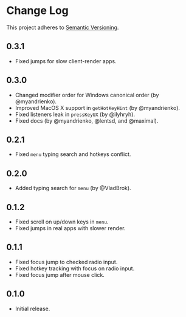 # Change Log
This project adheres to [Semantic Versioning](http://semver.org/).

## 0.3.1
* Fixed jumps for slow client-render apps.

## 0.3.0
* Changed modifier order for Windows canonical order (by @myandrienko).
* Improved MacOS X support in `getHotKeyHint` (by @myandrienko).
* Fixed listeners leak in `pressKeyUX` (by @ilyhryh).
* Fixed docs (by @myandrienko, @lentsd, and @maximal).

## 0.2.1
* Fixed `menu` typing search and hotkeys conflict.

## 0.2.0
* Added typing search for `menu` (by @VladBrok).

## 0.1.2
* Fixed scroll on up/down keys in `menu`.
* Fixed jumps in real apps with slower render.

## 0.1.1
* Fixed focus jump to checked radio input.
* Fixed hotkey tracking with focus on radio input.
* Fixed focus jump after mouse click.

## 0.1.0
* Initial release.
